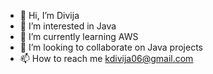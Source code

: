 - 👋 Hi, I’m Divija
- 👀 I’m interested in Java
- 🌱 I’m currently learning AWS
- 💞️ I’m looking to collaborate on Java projects
- 📫 How to reach me kdivija06@gmail.com

<!---
DIVIJAK/DIVIJAK is a ✨ special ✨ repository because its `README.md` (this file) appears on your GitHub profile.
You can click the Preview link to take a look at your changes.
--->
